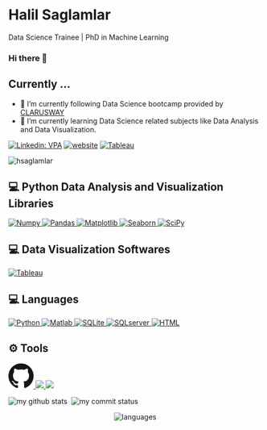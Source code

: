 

<!--
**hsaglamlar/hsaglamlar** is a ✨ _special_ ✨ repository because its `README.md` (this file) appears on your GitHub profile.

Here are some ideas to get you started:


- 👯 I’m looking to collaborate on ...
- 🤔 I’m looking for help with ...
- 💬 Ask me about ...
- 📫 How to reach me: ...
- 😄 Pronouns: ...
- ⚡ Fun fact: ...
-->

# Halil Saglamlar

Data Science Trainee | PhD in Machine Learning

### Hi there 👋

## Currently ...
- 🔭 I’m currently following Data Science bootcamp provided by [CLARUSWAY](https://clarusway.com/)
- 🌱 I’m currently learning Data Science related subjects like Data Analysis and Data Visualization.

[![Linkedin: VPA](https://img.shields.io/badge/linkedin-%230077B5.svg?&style=for-the-badge&logo=linkedin&logoColor=white)](https://www.linkedin.com/in/hsaglamlar)
[![website](https://img.shields.io/badge/gmail-f1f2f6.svg?&style=for-the-badge&logo=gmail&logoColor=red)](mailto:hsaglamlar@gmail.com)
<a href="https://public.tableau.com/app/profile/halil.saglamlar" target="_blank"> <img src="https://www.tableau.com/sites/default/files/pages/tableaulogo_highres.png" alt="Tableau" height="30"/> </a>
<p align="left"> <img src="https://komarev.com/ghpvc/?username=hsaglamlar" alt="hsaglamlar" /> </p>

## 💻 Python Data Analysis and Visualization Libraries

<a href="#" target="_blank"> <img src="https://user-images.githubusercontent.com/67586773/105040771-43887300-5a88-11eb-9f01-bee100b9ef22.png" alt="Numpy" height="50"/> </a>
<a href="#" target="_blank"> <img src="https://upload.wikimedia.org/wikipedia/commons/thumb/e/ed/Pandas_logo.svg/2560px-Pandas_logo.svg.png" alt="Pandas" height="50"/> </a>
<a href="#" target="_blank"> <img src="https://matplotlib.org/stable/_static/logo2_compressed.svg" alt="Matplotlib" height="50"/> </a>
<a href="#" target="_blank"> <img src="https://seaborn.pydata.org/_static/logo-wide-lightbg.svg" alt="Seaborn" height="50"/> </a>
<a href="#" target="_blank"> <img src="https://www.fullstackpython.com/img/logos/scipy.png" alt="SciPy" height="50"/> </a>

## 💻 Data Visualization Softwares

<a href="#" target="_blank"> <img src="https://www.tableau.com/sites/default/files/pages/tableaulogo_highres.png" alt="Tableau" height="50"/> </a>

## 💻 Languages

<a href="#" target="_blank"> <img src="https://www.python.org/static/community_logos/python-logo.png" alt="Python" height="50"/> </a>
<a href="#" target="_blank"> <img src="https://www.marinetraining.eu/sites/default/files/styles/course_view/public/course/Matlab-Logo.png?itok=VGTH9xL0" alt="Matlab" height="50"/> </a>
<a href="#" target="_blank"> <img src="https://1000logos.net/wp-content/uploads/2020/08/SQLite-Logo.jpg" alt="SQLite" height="50"/> </a>
<a href="#" target="_blank"> <img src="https://www.sysups.nl/wp-content/uploads/2018/08/microsoft_sql_database_logo.png" alt="SQLserver" height="50"/> </a>
<a href="#" target="_blank"> <img src="https://e7.pngegg.com/pngimages/390/229/png-clipart-logo-html5-brand-design-text-logo.png" alt="HTML" height="50"/> </a>

  
## ⚙ Tools

<a href="#" target="_blank"> <img src="https://raw.githubusercontent.com/github/explore/78df643247d429f6cc873026c0622819ad797942/topics/github/github.png" alt="gitHub" height="50"/> </a>
<a href="#" target="_blank"> <img src="https://zappysys.com/blog/wp-content/uploads/2018/07/jira-logo.jpg" height="50"/> </a>
<a href="#" target="_blank"> <img src="https://upload.wikimedia.org/wikipedia/commons/thumb/b/b9/Slack_Technologies_Logo.svg/1280px-Slack_Technologies_Logo.svg.png" height="50"/> </a>

</p>
<p align="left">
<img src="https://github-readme-stats.vercel.app/api?username=hsaglamlar&theme=chartreuse-dark" alt="my github stats" width="45%"/>&nbsp;
<img src="https://github-readme-streak-stats.herokuapp.com/?user=hsaglamlar&theme=chartreuse-dark" alt="my commit status" width="45%" /> </p>
<p align="center"> <img src="https://github-readme-stats.vercel.app/api/top-langs/?username=hsaglamlar&theme=chartreuse-dark&layout=compact" alt="languages" width="45%" > </p> 



